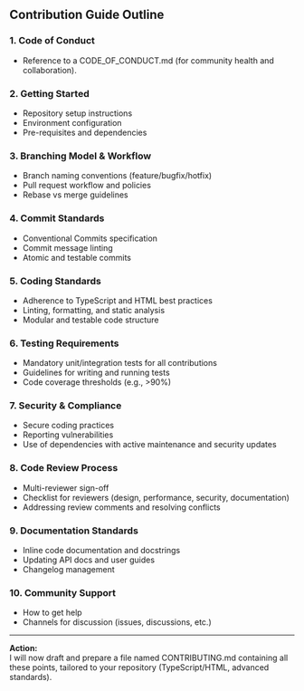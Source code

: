 ## Contribution Guide Outline

### 1. Code of Conduct
- Reference to a CODE_OF_CONDUCT.md (for community health and collaboration).

### 2. Getting Started
- Repository setup instructions
- Environment configuration
- Pre-requisites and dependencies

### 3. Branching Model & Workflow
- Branch naming conventions (feature/bugfix/hotfix)
- Pull request workflow and policies
- Rebase vs merge guidelines

### 4. Commit Standards
- Conventional Commits specification
- Commit message linting
- Atomic and testable commits

### 5. Coding Standards
- Adherence to TypeScript and HTML best practices
- Linting, formatting, and static analysis
- Modular and testable code structure

### 6. Testing Requirements
- Mandatory unit/integration tests for all contributions
- Guidelines for writing and running tests
- Code coverage thresholds (e.g., >90%)

### 7. Security & Compliance
- Secure coding practices
- Reporting vulnerabilities
- Use of dependencies with active maintenance and security updates

### 8. Code Review Process
- Multi-reviewer sign-off
- Checklist for reviewers (design, performance, security, documentation)
- Addressing review comments and resolving conflicts

### 9. Documentation Standards
- Inline code documentation and docstrings
- Updating API docs and user guides
- Changelog management

### 10. Community Support
- How to get help
- Channels for discussion (issues, discussions, etc.)

---

**Action:**  
I will now draft and prepare a file named CONTRIBUTING.md containing all these points, tailored to your repository (TypeScript/HTML, advanced standards).
